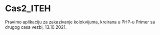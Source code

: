 # Cas2_ITEH
Pravimo aplikaciju za zakazivanje kolokvijuma, kreirana u PHP-u
Primer sa drugog casa vezbi, 13.10.2021.
